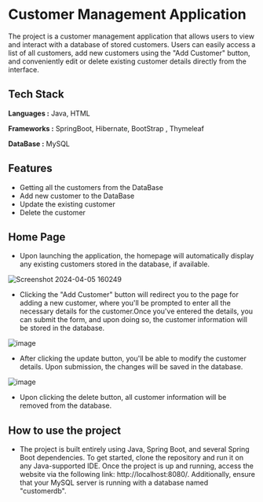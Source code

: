 
# Customer Management Application

The project is a customer management application that allows users to view and interact with a database of stored customers. Users can easily access a list of all customers, add new customers using the "Add Customer" button, and conveniently edit or delete existing customer details directly from the interface.


## Tech Stack

**Languages :** Java, HTML

**Frameworks :** SpringBoot, Hibernate, BootStrap , Thymeleaf

**DataBase :** MySQL


## Features

- Getting all the customers from the DataBase
- Add new customer to the DataBase
- Update the existing customer
- Delete the customer

## Home Page

- Upon launching the application, the homepage will automatically display any existing customers stored in the database, if available.

![Screenshot 2024-04-05 160249](https://github.com/Rajeshkumar-7/Customer-Management-Application/assets/83906427/1fb79698-5eb5-4711-bf6a-175a0f0ac387)

- Clicking the "Add Customer" button will redirect you to the page for adding a new customer, where you'll be prompted to enter all the necessary details for the customer.Once you've entered the details, you can submit the form, and upon doing so, the customer information will be stored in the database.

![image](https://github.com/Rajeshkumar-7/Customer-Management-Application/assets/83906427/6148e9f6-d2d2-4361-af83-d05a7be4e51d)

- After clicking the update button, you'll be able to modify the customer details. Upon submission, the changes will be saved in the database.

![image](https://github.com/Rajeshkumar-7/Customer-Management-Application/assets/83906427/25430212-9c7e-49fa-86f7-ff87b952769d)

- Upon clicking the delete button, all customer information will be removed from the database.









## How to use the project

- The project is built entirely using Java, Spring Boot, and several Spring Boot dependencies. To get started, clone the repository and run it on any Java-supported IDE. Once the project is up and running, access the website via the following link: http://localhost:8080/. Additionally, ensure that your MySQL server is running with a database named "customerdb".



